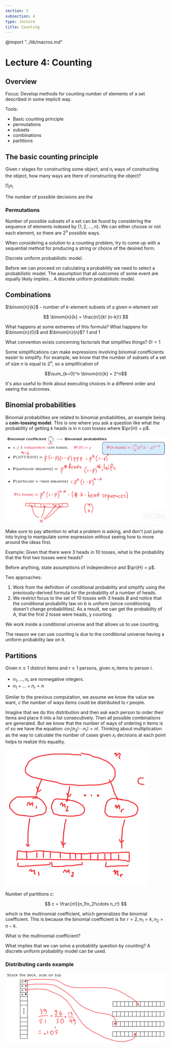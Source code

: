 ```yaml
---
section: 3
subsection: 4
type: lecture
title: Counting
---
```


@import "../lib/macros.md"

# Lecture 4: Counting

## Overview

Focus:
Develop methods for counting number of elements of a set described in some implicit way.

Tools:

* Basic counting principle
* permutations
* subsets
* combinations
* partitions

## The basic counting principle

Given $r$ stages for constructing some object, and $n_i$ ways of constructing the object, how many ways are there of constructing the object?

$\prod_i n_i$

The number of possible decisions are the
### Permutations

Number of possible subsets of a set can be found by considering the sequence of elements indexed by $\{1, 2, \dots, n\}$. We can either choose or not each element, so there are $2^n$ possible ways.

When considering a solution to a counting problem, try to come up with a sequential method for producing a string or choice of the desired form.

Discrete uniform probabilistic model.

Before we can proceed on calculating a probability we need to select a probabilistic model. The assumption that all outcomes of some event are equally likely implies...
A discrete uniform probabilistic model.

## Combinations

$\binom{n}{k}$ - number of $k$-element subsets of a given $n$-element set

$$
\binom{n}{k} = \frac{n!}{k! (n-k)!}
$$

What happens at some extremes of this formula? What happens for $\binom{n}{0}$ and $\binom{n}{n}$?
1 and 1

What convention exists concerning factorials that simplifies things?
$0! = 1$

Some simplifications can make expressions involving binomial corefficients easier to simplify. For example, we know that the number of subsets of a set of size $n$ is equal to $2^n$, so a simplification of

$$\sum_{k=0}^n \binom{n}{k} = 2^n$$

It's also useful to think about executing choices in a different order and seeing the outcomes.

## Binomial probabilities

Binomial probabilities are related to binomial probabilities, an example being a **coin-tossing model**. This is one where you ask a question like what the probability of getting $k$ heads is in $n$ coin tosses where $\pr{H} = p$.

![](unit3lec4-counting/0d6608979c70ad7b8c8fa2cb0b673464.png)

Make sure to pay attention to what a problem is asking, and don't just jump into trying to manipulate some expression without seeing how to move around the ideas first.

Example: Given that there were 3 heads in 10 tosses, what is the probability that the first two tosses were heads?

Before anything, state assumptions of independence and $\pr{H} = p$.

Two approaches:
1. Work from the definition of conditional probability and simplify using the previously-derived formula for the probability of a number of heads.
2. We restrict focus to the set of 10 tosses with 3 heads $B$ and notice that the conditional probability law on $b$ is uniform (since conditioning doesn't change probabilities). As a result, we can get the probability of $A$, that the first 2 tosse were heads, y counting.

We work inside a conditional universe and that allows us to use counting.

The reason we can use counting is due to the conditional universe having a uniform probability law on it.

## Partitions

Given $n \ge 1$ distinct items and $r \ge 1$ persons, given $n_i$ items to person $i$.

* $n_1, \ldots, n_r$ are nonnegative integers.
* $n_1 + \dots + n_r = n$

Similar to the previous computation, we assume we know the value we want, $c$ the number of ways items could be distributed to $r$ people.

Imagine that we do this distribution and then ask each person to order their items and place it into a list consecutively. Then all possible combinations are generated. But we know that the number of ways of ordering n items is $n!$ so we have the equation: $cn_1!n_2!\cdots n_r! = n!$. Thinking about multiplication as the way to calculate the number of cases given $x_i$ decisions at each point helps to realize this equality.

![](unit3lec4-counting/0d8b016822191a245d45f8051e8de8ef.png)

Number of partitions $c$:

$$
c = \frac{n!}{n_1!n_2!\cdots n_r!}
$$

which is the multinomial coefficient, which generalizes the binomial coefficient. This is because the binomial coefficient is for $r = 2, n_1 = k, n_2 = n - k$.

What is the multinomial coefficient?

What implies that we can solve a probability question by counting?
A discrete uniform probability model can be used.

### Distributing cards example

![](unit3lec4-counting/47da42e2c94cbbf85ae7f496b58ba64c.png)
